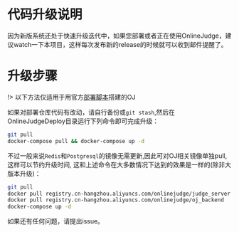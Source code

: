 # 代码升级说明

因为新版系统还处于快速升级迭代中，如果您部署或者正在使用OnlineJudge，建议watch一下本项目，这样每次发布新的release的时候就可以收到邮件提醒了。

# 升级步骤

!> 以下方法仅适用于用官方[部署脚本](https://github.com/QingdaoU/OnlineJudgeDeploy)搭建的OJ

如果对部署仓库代码有改动，请自行备份或`git stash`,然后在 OnlineJudgeDeploy目录运行下列命令即可完成升级：

```bash
git pull
docker-compose pull && docker-compose up -d
```

不过一般来说`Redis`和`Postgresql`的镜像无需更新,因此可对OJ相关镜像单独pull, 这样可以节约升级时间, 这和上述命令在大多数情况下达到的效果是一样的(除非大版本升级)：

```bash
git pull
docker pull registry.cn-hangzhou.aliyuncs.com/onlinejudge/judge_server
docker pull registry.cn-hangzhou.aliyuncs.com/onlinejudge/oj_backend
docker-compose up -d
```

如果还有任何问题，请提出issue。 
